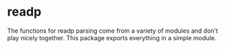 # readp

The functions for readp parsing come from a variety of modules and don’t play nicely together. This package exports everything in a simple module.

